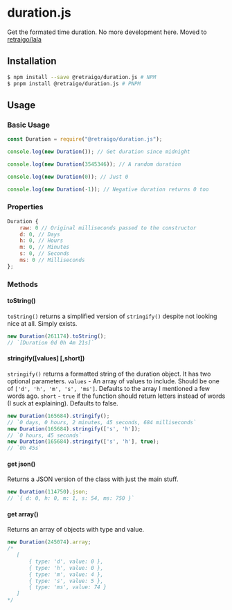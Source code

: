 # duration.js

Get the formated time duration. No more development here. Moved to [retraigo/lala](https://github.com/retraigo/lala)

## Installation

```bash
$ npm install --save @retraigo/duration.js # NPM
$ pnpm install @retraigo/duration.js # PNPM
```

## Usage

### Basic Usage

```js
const Duration = require("@retraigo/duration.js");

console.log(new Duration()); // Get duration since midnight

console.log(new Duration(3545346)); // A random duration

console.log(new Duration(0)); // Just 0

console.log(new Duration(-1)); // Negative duration returns 0 too
```

### Properties
```js
Duration { 
    raw: 0 // Original milliseconds passed to the constructor
    d: 0, // Days
    h: 0, // Hours
    m: 0, // Minutes
    s: 0, // Seconds
    ms: 0 // Milliseconds
};
```

### Methods

#### toString()
`toString()` returns a simplified version of `stringify()` despite not looking nice at all. Simply exists.
```js
new Duration(261174).toString();
// `[Duration 0d 0h 4m 21s]`
```

#### stringify([values] [,short])
`stringify()` returns a formatted string of the duration object. It has two optional parameters.
`values` - An array of values to include. Should be one of `['d', 'h', 'm', 's', 'ms']`. Defaults to the array I mentioned a few words ago.
`short` - `true` if the function should return letters instead of words (I suck at explaining). Defaults to false.

```js
new Duration(165684).stringify();
// `0 days, 0 hours, 2 minutes, 45 seconds, 684 milliseconds`
new Duration(165684).stringify(['s', 'h']);
// `0 hours, 45 seconds`
new Duration(165684).stringify(['s', 'h'], true);
// `0h 45s`

```

#### get json()
Returns a JSON version of the class with just the main stuff.
```js
new Duration(114750).json;
// `{ d: 0, h: 0, m: 1, s: 54, ms: 750 }`
```

#### get array()
Returns an array of objects with type and value.
```js
new Duration(245074).array;
/* 
   [
       { type: 'd', value: 0 },
       { type: 'h', value: 0 },
       { type: 'm', value: 4 },
       { type: 's', value: 5 },
       { type: 'ms', value: 74 }
   ]
*/
```
